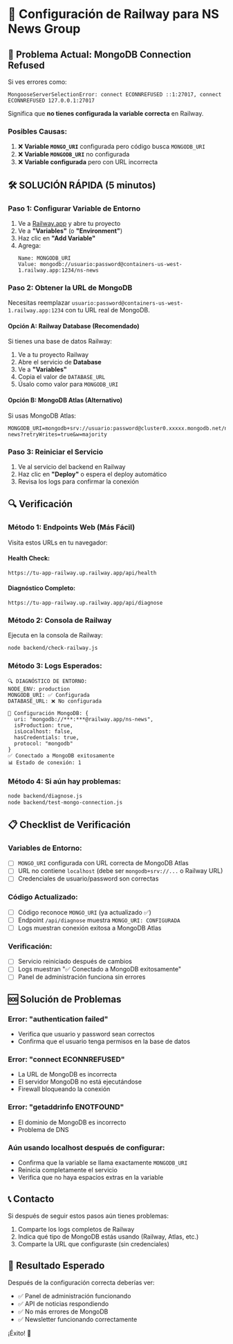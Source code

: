 # 🚂 Configuración de Railway para NS News Group

## 🚨 Problema Actual: MongoDB Connection Refused

Si ves errores como:
```
MongooseServerSelectionError: connect ECONNREFUSED ::1:27017, connect ECONNREFUSED 127.0.0.1:27017
```

Significa que **no tienes configurada la variable correcta** en Railway.

### Posibles Causas:
1. ❌ **Variable `MONGO_URI`** configurada pero código busca `MONGODB_URI`
2. ❌ **Variable `MONGODB_URI`** no configurada
3. ❌ **Variable configurada** pero con URL incorrecta

## 🛠️ SOLUCIÓN RÁPIDA (5 minutos)

### Paso 1: Configurar Variable de Entorno
1. Ve a [Railway.app](https://railway.app) y abre tu proyecto
2. Ve a **"Variables"** (o **"Environment"**)
3. Haz clic en **"Add Variable"**
4. Agrega:
   ```
   Name: MONGODB_URI
   Value: mongodb://usuario:password@containers-us-west-1.railway.app:1234/ns-news
   ```

### Paso 2: Obtener la URL de MongoDB
Necesitas reemplazar `usuario:password@containers-us-west-1.railway.app:1234` con tu URL real de MongoDB.

#### Opción A: Railway Database (Recomendado)
Si tienes una base de datos Railway:
1. Ve a tu proyecto Railway
2. Abre el servicio de **Database**
3. Ve a **"Variables"**
4. Copia el valor de `DATABASE_URL`
5. Úsalo como valor para `MONGODB_URI`

#### Opción B: MongoDB Atlas (Alternativo)
Si usas MongoDB Atlas:
```
MONGODB_URI=mongodb+srv://usuario:password@cluster0.xxxxx.mongodb.net/ns-news?retryWrites=true&w=majority
```

### Paso 3: Reiniciar el Servicio
1. Ve al servicio del backend en Railway
2. Haz clic en **"Deploy"** o espera el deploy automático
3. Revisa los logs para confirmar la conexión

## 🔍 Verificación

### Método 1: Endpoints Web (Más Fácil)
Visita estos URLs en tu navegador:

#### Health Check:
`https://tu-app-railway.up.railway.app/api/health`

#### Diagnóstico Completo:
`https://tu-app-railway.up.railway.app/api/diagnose`

### Método 2: Consola de Railway
Ejecuta en la consola de Railway:
```bash
node backend/check-railway.js
```

### Método 3: Logs Esperados:
```
🔍 DIAGNÓSTICO DE ENTORNO:
NODE_ENV: production
MONGODB_URI: ✅ Configurada
DATABASE_URL: ❌ No configurada

🔧 Configuración MongoDB: {
  uri: "mongodb://***:***@railway.app/ns-news",
  isProduction: true,
  isLocalhost: false,
  hasCredentials: true,
  protocol: "mongodb"
}
✅ Conectado a MongoDB exitosamente
📊 Estado de conexión: 1
```

### Método 4: Si aún hay problemas:
```bash
node backend/diagnose.js
node backend/test-mongo-connection.js
```

## 📋 Checklist de Verificación

### Variables de Entorno:
- [ ] `MONGO_URI` configurada con URL correcta de MongoDB Atlas
- [ ] URL no contiene `localhost` (debe ser `mongodb+srv://...` o Railway URL)
- [ ] Credenciales de usuario/password son correctas

### Código Actualizado:
- [ ] Código reconoce `MONGO_URI` (ya actualizado ✅)
- [ ] Endpoint `/api/diagnose` muestra `MONGO_URI: CONFIGURADA`
- [ ] Logs muestran conexión exitosa a MongoDB Atlas

### Verificación:
- [ ] Servicio reiniciado después de cambios
- [ ] Logs muestran "✅ Conectado a MongoDB exitosamente"
- [ ] Panel de administración funciona sin errores

## 🆘 Solución de Problemas

### Error: "authentication failed"
- Verifica que usuario y password sean correctos
- Confirma que el usuario tenga permisos en la base de datos

### Error: "connect ECONNREFUSED"
- La URL de MongoDB es incorrecta
- El servidor MongoDB no está ejecutándose
- Firewall bloqueando la conexión

### Error: "getaddrinfo ENOTFOUND"
- El dominio de MongoDB es incorrecto
- Problema de DNS

### Aún usando localhost después de configurar:
- Confirma que la variable se llama exactamente `MONGODB_URI`
- Reinicia completamente el servicio
- Verifica que no haya espacios extras en la variable

## 📞 Contacto

Si después de seguir estos pasos aún tienes problemas:
1. Comparte los logs completos de Railway
2. Indica qué tipo de MongoDB estás usando (Railway, Atlas, etc.)
3. Comparte la URL que configuraste (sin credenciales)

## 🎯 Resultado Esperado

Después de la configuración correcta deberías ver:
- ✅ Panel de administración funcionando
- ✅ API de noticias respondiendo
- ✅ No más errores de MongoDB
- ✅ Newsletter funcionando correctamente

¡Éxito! 🚀
